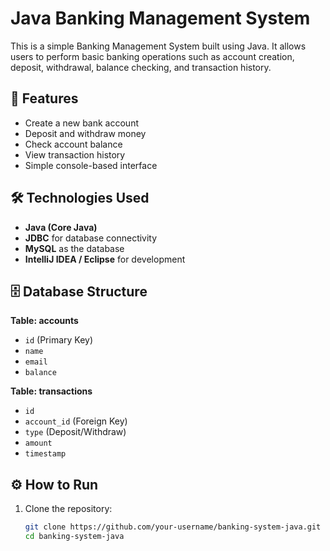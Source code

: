 # Java Banking Management System

This is a simple Banking Management System built using Java. It allows users to perform basic banking operations such as account creation, deposit, withdrawal, balance checking, and transaction history.

## 🚀 Features

- Create a new bank account
- Deposit and withdraw money
- Check account balance
- View transaction history
- Simple console-based interface

## 🛠️ Technologies Used

- **Java (Core Java)**
- **JDBC** for database connectivity
- **MySQL** as the database
- **IntelliJ IDEA / Eclipse** for development

## 🗄️ Database Structure

**Table: accounts**
- `id` (Primary Key)
- `name`
- `email`
- `balance`

**Table: transactions**
- `id`
- `account_id` (Foreign Key)
- `type` (Deposit/Withdraw)
- `amount`
- `timestamp`

## ⚙️ How to Run

1. Clone the repository:
   ```bash
   git clone https://github.com/your-username/banking-system-java.git
   cd banking-system-java
